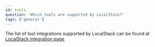 ```yaml
---
id: tools
question: "Which tools are supported by LocalStack?"
tags: ['general']
---
```


The list of tool integrations supported by LocalStack can be found at [LocalStack integration page](https://docs.localstack.cloud/integrations/).